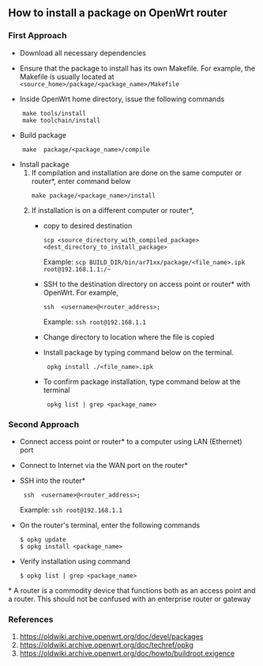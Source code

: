 ## How to install a package on OpenWrt router

### First Approach
- Download all necessary dependencies

- Ensure that the package to install has its own Makefile. For example, the Makefile is usually located at ``<source_home>/package/<package_name>/Makefile``

- Inside OpenWrt home directory, issue the following commands
```
    make tools/install
    make toolchain/install
```

- Build package
```
    make  package/<package_name>/compile
```

- Install package
   1. If compilation and installation are done on the same computer or router*, enter command below
        ``` 
        make package/<package_name>/install
        ```        
   2. If installation is on a different computer or router*,
        - copy to desired destination        
            ``` 
            scp <source_directory_with_compiled_package> <dest_directory_to_install_package>
            ```
             Example: ``scp BUILD_DIR/bin/ar71xx/package/<file_name>.ipk  root@192.168.1.1:/~ ``

        - SSH to the destination directory on access point or router*  with OpenWrt. For example,
           ```
           ssh  <username>@<router_address>; 
           ```
            Example: ``ssh root@192.168.1.1``
        - Change directory to location where the file is copied
        - Install package by typing command below on the terminal.
            ```
             opkg install ./<file_name>.ipk
            ```
        - To confirm package installation, type command below at the terminal
            ```
             opkg list | grep <package_name>
            ```
### Second Approach
- Connect access point or router* to a computer using LAN (Ethernet) port

- Connect to Internet via the WAN port on the router*

- SSH into the router*
   ```
    ssh  <username>@<router_address>; 
   ```
   Example: ``ssh root@192.168.1.1``
- On the router's terminal, enter the following commands
    ```
    $ opkg update
    $ opkg install <package_name>
    ```
- Verify installation using command
    ```
    $ opkg list | grep <package_name>
    ```





\* A router is a commodity device that functions both as an access point and a router. This should not be
confused with an enterprise router or gateway


### References
1. https://oldwiki.archive.openwrt.org/doc/devel/packages
2. https://oldwiki.archive.openwrt.org/doc/techref/opkg
3. https://oldwiki.archive.openwrt.org/doc/howto/buildroot.exigence

